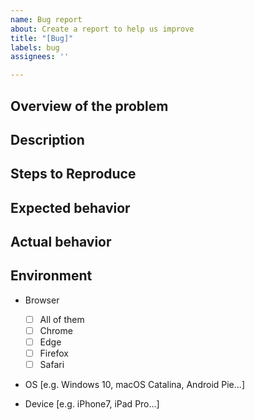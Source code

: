 ```yaml
---
name: Bug report
about: Create a report to help us improve
title: "[Bug]"
labels: bug
assignees: ''

---
```


## Overview of the problem

<!-- 🐛Bug overview -->

<!-- 🤔you need support? please use Stack Overflow! -->

## Description

<!-- 🐛Bug detail -->

## Steps to Reproduce

<!--
1. First Step
2. Second Step
3. ...
-->

## Expected behavior

## Actual behavior

## Environment

- Browser
  - [ ] All of them
  - [ ] Chrome
  - [ ] Edge
  - [ ] Firefox
  - [ ] Safari

- OS
  [e.g. Windows 10, macOS Catalina, Android Pie...]

- Device
  [e.g. iPhone7, iPad Pro...]

